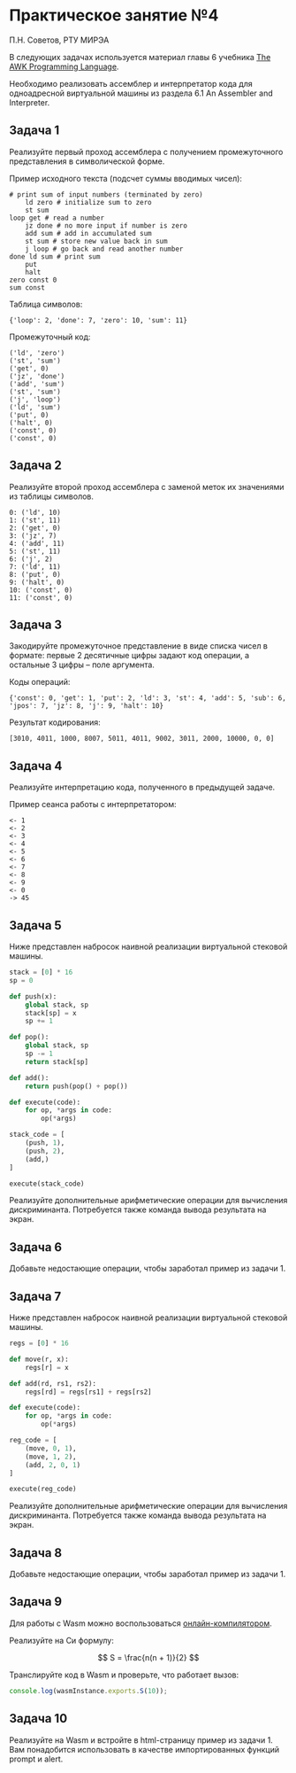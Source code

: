 # Практическое занятие №4

П.Н. Советов, РТУ МИРЭА

В следующих задачах используется материал главы 6 учебника [The AWK Programming Language](https://cdn.hackaday.io/files/255831094543072/The_AWK_Programming_Language.pdf).

Необходимо реализовать ассемблер и интерпретатор кода для одноадресной виртуальной машины из раздела 6.1 An Assembler and Interpreter.

## Задача 1

Реализуйте первый проход ассемблера с получением промежуточного представления в символической форме.

Пример исходного текста (подсчет суммы вводимых чисел):

```
# print sum of input numbers (terminated by zero)
    ld zero # initialize sum to zero
    st sum
loop get # read a number
    jz done # no more input if number is zero
    add sum # add in accumulated sum
    st sum # store new value back in sum
    j loop # go back and read another number
done ld sum # print sum
    put
    halt
zero const 0
sum const
```

Таблица символов:

```
{'loop': 2, 'done': 7, 'zero': 10, 'sum': 11}
```

Промежуточный код:

```
('ld', 'zero')
('st', 'sum')
('get', 0)
('jz', 'done')
('add', 'sum')
('st', 'sum')
('j', 'loop')
('ld', 'sum')
('put', 0)
('halt', 0)
('const', 0)
('const', 0)
```

## Задача 2

Реализуйте второй проход ассемблера с заменой меток их значениями из таблицы символов.

```
0: ('ld', 10)
1: ('st', 11)
2: ('get', 0)
3: ('jz', 7)
4: ('add', 11)
5: ('st', 11)
6: ('j', 2)
7: ('ld', 11)
8: ('put', 0)
9: ('halt', 0)
10: ('const', 0)
11: ('const', 0)
```

## Задача 3

Закодируйте промежуточное представление в виде списка чисел в формате: первые 2 десятичные цифры задают код операции, а остальные 3 цифры – поле аргумента.

Коды операций:

```
{'const': 0, 'get': 1, 'put': 2, 'ld': 3, 'st': 4, 'add': 5, 'sub': 6, 'jpos': 7, 'jz': 8, 'j': 9, 'halt': 10}
```

Результат кодирования:

```
[3010, 4011, 1000, 8007, 5011, 4011, 9002, 3011, 2000, 10000, 0, 0]
```

## Задача 4

Реализуйте интерпретацию кода, полученного в предыдущей задаче.

Пример сеанса работы с интерпретатором:

```
<- 1
<- 2
<- 3
<- 4
<- 5
<- 6
<- 7
<- 8
<- 9
<- 0
-> 45
```

## Задача 5

Ниже представлен набросок наивной реализации виртуальной стековой машины.

```Python
stack = [0] * 16
sp = 0

def push(x):
    global stack, sp
    stack[sp] = x
    sp += 1

def pop():
    global stack, sp
    sp -= 1
    return stack[sp]

def add():
    return push(pop() + pop())

def execute(code):
    for op, *args in code:
        op(*args)

stack_code = [
    (push, 1),
    (push, 2),
    (add,)
]

execute(stack_code)
```

Реализуйте дополнительные арифметические операции для вычисления дискриминанта. Потребуется также команда вывода результата на экран.

## Задача 6

Добавьте недостающие операции, чтобы заработал пример из задачи 1.

## Задача 7

Ниже представлен набросок наивной реализации виртуальной стековой машины.

```Python
regs = [0] * 16

def move(r, x):
    regs[r] = x

def add(rd, rs1, rs2):
    regs[rd] = regs[rs1] + regs[rs2]

def execute(code):
    for op, *args in code:
        op(*args)

reg_code = [
    (move, 0, 1),
    (move, 1, 2),
    (add, 2, 0, 1)
]

execute(reg_code)
```

Реализуйте дополнительные арифметические операции для вычисления дискриминанта. Потребуется также команда вывода результата на экран.

## Задача 8

Добавьте недостающие операции, чтобы заработал пример из задачи 1.

## Задача 9

Для работы с Wasm можно воспользоваться [онлайн-компилятором](https://wasdk.github.io/WasmFiddle/).

Реализуйте на Си формулу:

$$
S = \frac{n(n + 1)}{2}
$$

Транслируйте код в Wasm и проверьте, что работает вызов:

```JavaScript
console.log(wasmInstance.exports.S(10));
```

## Задача 10

Реализуйте на Wasm и встройте в html-страницу пример из задачи 1. Вам понадобится использовать в качестве импортированных функций prompt и alert.


